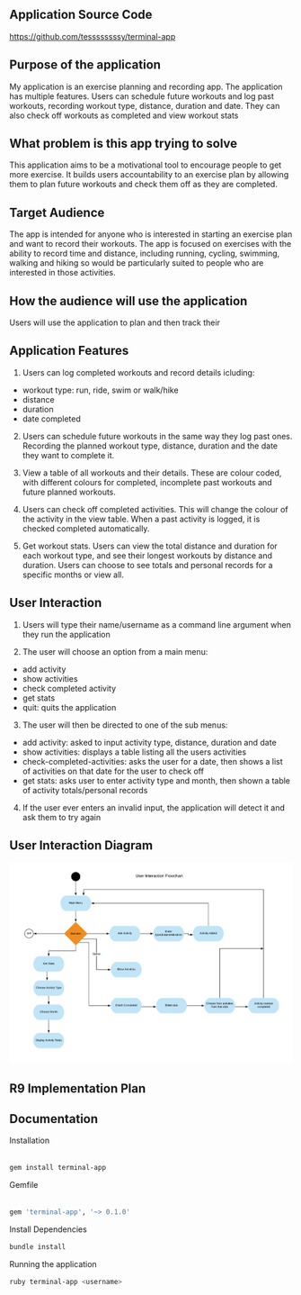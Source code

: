 
Application Source Code
---
https://github.com/tessssssssy/terminal-app

Purpose of the application
---
My application is an exercise planning and recording app. The application has multiple features. Users can schedule future workouts and log past workouts, recording workout type, distance, duration and date. They can also check off workouts as completed and view workout stats

What problem is this app trying to solve
---

This application aims to be a motivational tool to encourage people to get more exercise. It builds users accountability to an exercise plan by allowing them to plan future workouts and check them off as they are completed. 

Target Audience
---
The app is intended for anyone who is interested in starting an exercise plan and want to record their workouts. The app is focused on exercises with the ability to record time and distance, including running, cycling, swimming, walking and hiking so would be particularly suited to people who are interested in those activities. 

How the audience will use the application
---
Users will use the application to plan and then track their 


Application Features
---
1. Users can log completed workouts and record details icluding:

- workout type: run, ride, swim or walk/hike
- distance
- duration
- date completed

2. Users can schedule future workouts in the same way they log past ones. Recording the planned workout type, distance, duration and the date they want to complete it.

3. View a table of all workouts and their details. These are colour coded, with different colours for completed, incomplete past workouts and future planned workouts.

4. Users can check off completed activities. This will change the colour of the activity in the view table. When a past activity is logged, it is checked completed automatically.

5. Get workout stats. Users can view the total distance and duration for each workout type, and see their longest workouts by distance and duration. Users can choose to see totals and personal records for a specific months or view all.

User Interaction
---
1. Users will type their name/username as a command line argument when they run the application

2. The user will choose an option from a main menu: 
- add activity
- show activities
- check completed activity
- get stats
- quit: quits the application

3. The user will then be directed to one of the sub menus:
- add activity: asked to input activity type, distance, duration and date
- show activities: displays a table listing all the users activities
- check-completed-activities: asks the user for a date, then shows a list of activities on that date for the user to check off
- get stats: asks user to enter activity type and month, then shown a table of activity totals/personal records

4. If the user ever enters an invalid input, the application will detect it and ask them to try again

User Interaction Diagram
---
![User Interaction Diagram](Terminal-app.png)

R9 Implementation Plan
---



Documentation
---

Installation

```bash

gem install terminal-app

```

Gemfile

```ruby

gem 'terminal-app', '~> 0.1.0'

```

Install Dependencies

```bash
bundle install
```

Running the application

```bash
ruby terminal-app <username>
```
